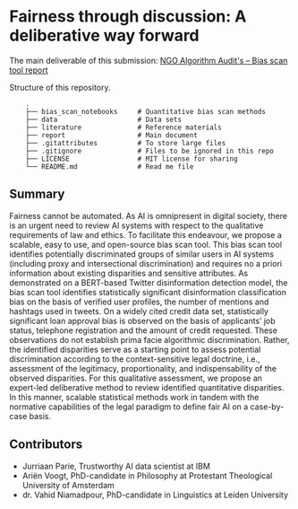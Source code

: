 # Fairness through discussion: A deliberative way forward

The main deliverable of this submission: [NGO Algorithm Audit's – Bias scan tool report](https://github.com/NGO-Algorithm-Audit/AI_Audit_Challenge/blob/master/report/Report_AI_Audit_Challenge.docx)

Structure of this repository.

```
    .
    ├── bias_scan_notebooks     # Quantitative bias scan methods 
    ├── data                    # Data sets
    ├── literature              # Reference materials
    ├── report                  # Main document
    ├── .gitattributes          # To store large files
    ├── .gitignore              # Files to be ignored in this repo
    ├── LICENSE                 # MIT license for sharing 
    └── README.md               # Read me file
```
## Summary
Fairness cannot be automated. As AI is omnipresent in digital society, there is an urgent need to review AI systems with respect to the qualitative requirements of law and ethics. To facilitate this endeavour, we propose a scalable, easy to use, and open-source bias scan tool. This bias scan tool identifies potentially discriminated groups of similar users in AI systems (including proxy and intersectional discrimination) and requires no a priori information about existing disparities and sensitive attributes. As demonstrated on a BERT-based Twitter disinformation detection model, the bias scan tool identifies statistically significant disinformation classification bias on the basis of verified user profiles, the number of mentions and hashtags used in tweets. On a widely cited credit data set, statistically significant loan approval bias is observed on the basis of applicants’ job status, telephone registration and the amount of credit requested. These observations do not establish prima facie algorithmic discrimination. Rather, the identified disparities serve as a starting point to assess potential discrimination according to the context-sensitive legal doctrine, i.e., assessment of the legitimacy, proportionality, and indispensability of the observed disparities. For this qualitative assessment, we propose an expert-led deliberative method to review identified quantitative disparities. In this manner, scalable statistical methods work in tandem with the normative capabilities of the legal paradigm to define fair AI on a case-by-case basis.

## Contributors
- Jurriaan Parie, Trustworthy AI data scientist at IBM
- Ariën Voogt, PhD-candidate in Philosophy at Protestant Theological University of Amsterdam
- dr. Vahid Niamadpour, PhD-candidate in Linguistics at Leiden University